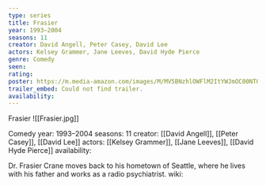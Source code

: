 ```yaml
---
type: series
title: Frasier
year: 1993–2004
seasons: 11
creator: David Angell, Peter Casey, David Lee
actors: Kelsey Grammer, Jane Leeves, David Hyde Pierce
genre: Comedy
seen:
rating: 
poster: https://m.media-amazon.com/images/M/MV5BNzhlOWFlM2ItYWJmOC00NTQ2LTg3MzItMDM3ZGNmYTk5OWU3XkEyXkFqcGdeQXVyNjc5NjEzNA@@._V1_SX300.jpg
trailer_embed: Could not find trailer.
availability:
---
```

Frasier
![[Frasier.jpg]]

Comedy
year: 1993–2004
seasons: 11
creator: [[David Angell]], [[Peter Casey]], [[David Lee]]
actors: [[Kelsey Grammer]], [[Jane Leeves]], [[David Hyde Pierce]]
availability:

Dr. Frasier Crane moves back to his hometown of Seattle, where he lives with his father and works as a radio psychiatrist.
wiki: 


